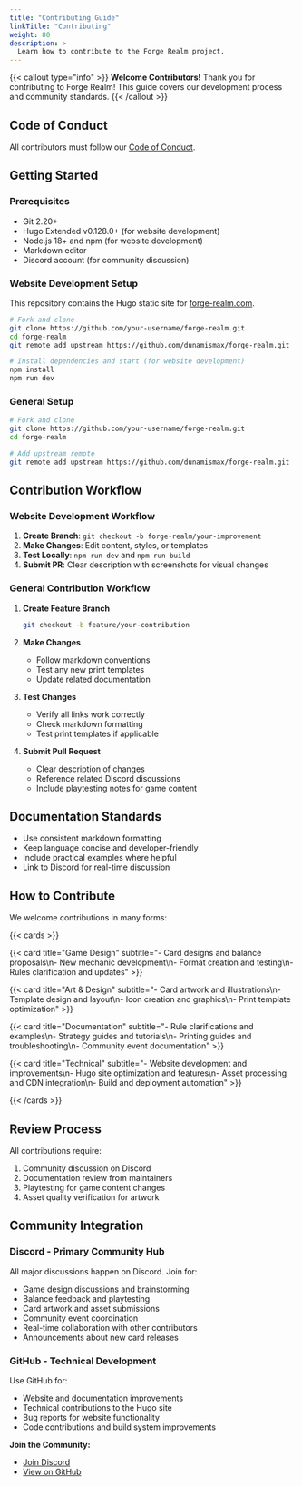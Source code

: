 ```yaml
---
title: "Contributing Guide"
linkTitle: "Contributing"
weight: 80
description: >
  Learn how to contribute to the Forge Realm project.
---
```


{{< callout type="info" >}} **Welcome Contributors!** Thank you for contributing
to Forge Realm! This guide covers our development process and community
standards. {{< /callout >}}

## Code of Conduct

All contributors must follow our [Code of Conduct](/docs/code-of-conduct/).

## Getting Started

### Prerequisites

- Git 2.20+
- Hugo Extended v0.128.0+ (for website development)
- Node.js 18+ and npm (for website development)
- Markdown editor
- Discord account (for community discussion)

### Website Development Setup

This repository contains the Hugo static site for
[forge-realm.com](https://forge-realm.com).

```bash
# Fork and clone
git clone https://github.com/your-username/forge-realm.git
cd forge-realm
git remote add upstream https://github.com/dunamismax/forge-realm.git

# Install dependencies and start (for website development)
npm install
npm run dev
```

### General Setup

```bash
# Fork and clone
git clone https://github.com/your-username/forge-realm.git
cd forge-realm

# Add upstream remote
git remote add upstream https://github.com/dunamismax/forge-realm.git
```

## Contribution Workflow

### Website Development Workflow

1. **Create Branch**: `git checkout -b forge-realm/your-improvement`
2. **Make Changes**: Edit content, styles, or templates
3. **Test Locally**: `npm run dev` and `npm run build`
4. **Submit PR**: Clear description with screenshots for visual changes

### General Contribution Workflow

1. **Create Feature Branch**

   ```bash
   git checkout -b feature/your-contribution
   ```

2. **Make Changes**
   - Follow markdown conventions
   - Test any new print templates
   - Update related documentation

3. **Test Changes**
   - Verify all links work correctly
   - Check markdown formatting
   - Test print templates if applicable

4. **Submit Pull Request**
   - Clear description of changes
   - Reference related Discord discussions
   - Include playtesting notes for game content

## Documentation Standards

- Use consistent markdown formatting
- Keep language concise and developer-friendly
- Include practical examples where helpful
- Link to Discord for real-time discussion

## How to Contribute

We welcome contributions in many forms:

{{< cards >}}

{{< card title="Game Design" subtitle="- Card designs and balance proposals\n- New mechanic development\n- Format creation and testing\n- Rules clarification and updates" >}}

{{< card title="Art & Design" subtitle="- Card artwork and illustrations\n- Template design and layout\n- Icon creation and graphics\n- Print template optimization" >}}

{{< card title="Documentation" subtitle="- Rule clarifications and examples\n- Strategy guides and tutorials\n- Printing guides and troubleshooting\n- Community event documentation" >}}

{{< card title="Technical" subtitle="- Website development and improvements\n- Hugo site optimization and features\n- Asset processing and CDN integration\n- Build and deployment automation" >}}

{{< /cards >}}

## Review Process

All contributions require:

1. Community discussion on Discord
2. Documentation review from maintainers
3. Playtesting for game content changes
4. Asset quality verification for artwork

## Community Integration

### Discord - Primary Community Hub

All major discussions happen on Discord. Join for:

- Game design discussions and brainstorming
- Balance feedback and playtesting
- Card artwork and asset submissions
- Community event coordination
- Real-time collaboration with other contributors
- Announcements about new card releases

### GitHub - Technical Development

Use GitHub for:

- Website and documentation improvements
- Technical contributions to the Hugo site
- Bug reports for website functionality
- Code contributions and build system improvements

**Join the Community:**

- [Join Discord](https://discord.gg/KQTY8DfY)
- [View on GitHub](https://github.com/dunamismax/forge-realm)
